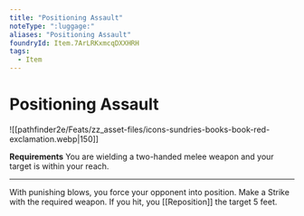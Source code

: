 ```yaml
---
title: "Positioning Assault"
noteType: ":luggage:"
aliases: "Positioning Assault"
foundryId: Item.7ArLRKxmcqDXXHRH
tags:
  - Item
---
```


# Positioning Assault
![[pathfinder2e/Feats/zz_asset-files/icons-sundries-books-book-red-exclamation.webp|150]]

**Requirements** You are wielding a two-handed melee weapon and your target is within your reach.

* * *

With punishing blows, you force your opponent into position. Make a Strike with the required weapon. If you hit, you [[Reposition]] the target 5 feet.
